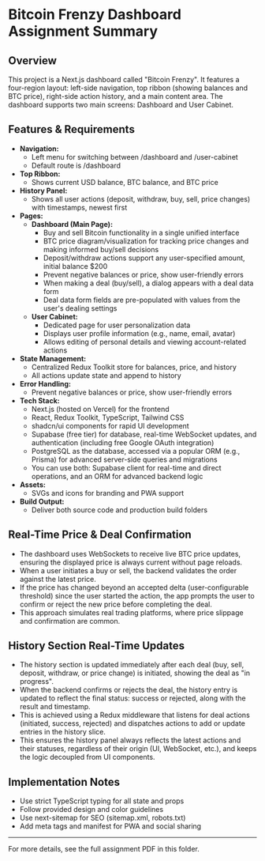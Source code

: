 # Bitcoin Frenzy Dashboard Assignment Summary

## Overview

This project is a Next.js dashboard called "Bitcoin Frenzy". It features a four-region layout: left-side navigation, top ribbon (showing balances and BTC price), right-side action history, and a main content area. The dashboard supports two main screens: Dashboard and User Cabinet.

## Features & Requirements

- **Navigation:**
  - Left menu for switching between /dashboard and /user-cabinet
  - Default route is /dashboard
- **Top Ribbon:**
  - Shows current USD balance, BTC balance, and BTC price
- **History Panel:**
  - Shows all user actions (deposit, withdraw, buy, sell, price changes) with timestamps, newest first
- **Pages:**
  - **Dashboard (Main Page):**
    - Buy and sell Bitcoin functionality in a single unified interface
    - BTC price diagram/visualization for tracking price changes and making informed buy/sell decisions
    - Deposit/withdraw actions support any user-specified amount, initial balance $200
    - Prevent negative balances or price, show user-friendly errors
    - When making a deal (buy/sell), a dialog appears with a deal data form
    - Deal data form fields are pre-populated with values from the user's dealing settings
  - **User Cabinet:**
    - Dedicated page for user personalization data
    - Displays user profile information (e.g., name, email, avatar)
    - Allows editing of personal details and viewing account-related actions
- **State Management:**
  - Centralized Redux Toolkit store for balances, price, and history
  - All actions update state and append to history
- **Error Handling:**
  - Prevent negative balances or price, show user-friendly errors
- **Tech Stack:**
  - Next.js (hosted on Vercel) for the frontend
  - React, Redux Toolkit, TypeScript, Tailwind CSS
  - shadcn/ui components for rapid UI development
  - Supabase (free tier) for database, real-time WebSocket updates, and authentication (including free Google OAuth integration)
  - PostgreSQL as the database, accessed via a popular ORM (e.g., Prisma) for advanced server-side queries and migrations
  - You can use both: Supabase client for real-time and direct operations, and an ORM for advanced backend logic
- **Assets:**
  - SVGs and icons for branding and PWA support
- **Build Output:**
  - Deliver both source code and production build folders

## Real-Time Price & Deal Confirmation

- The dashboard uses WebSockets to receive live BTC price updates, ensuring the displayed price is always current without page reloads.
- When a user initiates a buy or sell, the backend validates the order against the latest price.
- If the price has changed beyond an accepted delta (user-configurable threshold) since the user started the action, the app prompts the user to confirm or reject the new price before completing the deal.
- This approach simulates real trading platforms, where price slippage and confirmation are common.

## History Section Real-Time Updates

- The history section is updated immediately after each deal (buy, sell, deposit, withdraw, or price change) is initiated, showing the deal as "in progress".
- When the backend confirms or rejects the deal, the history entry is updated to reflect the final status: success or rejected, along with the result and timestamp.
- This is achieved using a Redux middleware that listens for deal actions (initiated, success, rejected) and dispatches actions to add or update entries in the history slice.
- This ensures the history panel always reflects the latest actions and their statuses, regardless of their origin (UI, WebSocket, etc.), and keeps the logic decoupled from UI components.

## Implementation Notes

- Use strict TypeScript typing for all state and props
- Follow provided design and color guidelines
- Use next-sitemap for SEO (sitemap.xml, robots.txt)
- Add meta tags and manifest for PWA and social sharing

---

For more details, see the full assignment PDF in this folder.
